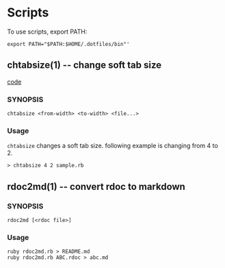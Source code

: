 
Scripts
==========

To use scripts, export PATH:

    export PATH="$PATH:$HOME/.dotfiles/bin"'



## chtabsize(1) -- change soft tab size

[code](https://github.com/TeX2e/dotfiles/blob/master/ruby/chtabsize.rb)

### SYNOPSIS

    chtabsize <from-width> <to-width> <file...>

### Usage

`chtabsize` changes a soft tab size. following example is changing from 4 to 2.

    > chtabsize 4 2 sample.rb




## rdoc2md(1) -- convert rdoc to markdown

### SYNOPSIS

    rdoc2md [<rdoc file>]

### Usage

    ruby rdoc2md.rb > README.md
    ruby rdoc2md.rb ABC.rdoc > abc.md


